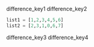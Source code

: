 difference_key1
difference_key2


```python
list1 = [1,2,3,4,5,6]
list2 = [2,3,1,0,6,7]
```

difference_key3
difference_key4
